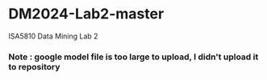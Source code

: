 # DM2024-Lab2-master
ISA5810 Data Mining Lab 2

### Note : google model file is too large to upload, I didn't upload it to repository